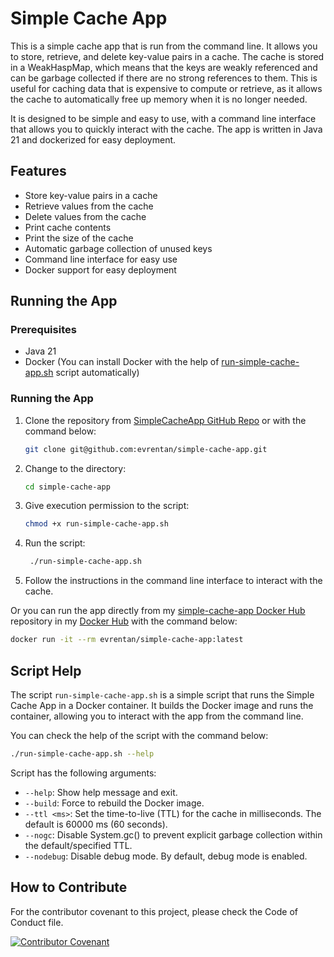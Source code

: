 # Simple Cache App

This is a simple cache app that is run from the command line. It allows you to store, retrieve, and delete key-value pairs in a cache. The cache is stored in a WeakHaspMap, which means that the keys are weakly referenced and can be garbage collected if there are no strong references to them. This is useful for caching data that is expensive to compute or retrieve, as it allows the cache to automatically free up memory when it is no longer needed.

It is designed to be simple and easy to use, with a command line interface that allows you to quickly interact with the cache. The app is written in Java 21 and dockerized for easy deployment.

## Features

- Store key-value pairs in a cache
- Retrieve values from the cache
- Delete values from the cache
- Print cache contents
- Print the size of the cache
- Automatic garbage collection of unused keys
- Command line interface for easy use
- Docker support for easy deployment

## Running the App

### Prerequisites

- Java 21
- Docker (You can install Docker with the help of [run-simple-cache-app.sh][run-simple-cache-app.sh] script automatically)

### Running the App

1. Clone the repository from [SimpleCacheApp GitHub Repo][simple-cache-app-repo-url] or with the command below:

   ```bash
   git clone git@github.com:evrentan/simple-cache-app.git
    ```
   
2. Change to the directory:

   ```bash
   cd simple-cache-app
   ```
   
3. Give execution permission to the script:

   ```bash
   chmod +x run-simple-cache-app.sh
   ```
   
4. Run the script:

   ```bash
    ./run-simple-cache-app.sh
    ```

5. Follow the instructions in the command line interface to interact with the cache.

Or you can run the app directly from my [simple-cache-app Docker Hub][simple-cache-app-docker-hub-url] repository in my [Docker Hub][evren-docker-hub-url] with the command below:

```bash
docker run -it --rm evrentan/simple-cache-app:latest
```

## Script Help

The script `run-simple-cache-app.sh` is a simple script that runs the Simple Cache App in a Docker container. It builds the Docker image and runs the container, allowing you to interact with the app from the command line.

You can check the help of the script with the command below:

```bash
./run-simple-cache-app.sh --help
```

Script has the following arguments:

- `--help`: Show help message and exit.
- `--build`: Force to rebuild the Docker image.
- `--ttl <ms>`: Set the time-to-live (TTL) for the cache in milliseconds. The default is 60000 ms (60 seconds).
- `--nogc`: Disable System.gc() to prevent explicit garbage collection within the default/specified TTL.
- `--nodebug`: Disable debug mode. By default, debug mode is enabled.

## How to Contribute

For the contributor covenant to this project, please check the Code of Conduct file.

[![Contributor Covenant](https://img.shields.io/badge/Contributor%20Covenant-2.1-4baaaa.svg)](CODE_OF_CONDUCT.md)


[run-simple-cache-app.sh]: run-simple-cache-app.sh
[simple-cache-app-repo-url]: https://github.com/evrentan/simple-cache-app
[simple-cache-app-docker-hub-url]: https://hub.docker.com/r/evrentan/simple-cache-app
[evren-docker-hub-url]: https://hub.docker.com/u/evrentan
